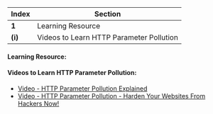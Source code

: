 Index | Section
---   | ---
**1** | Learning Resource
**(i)** | Videos to Learn HTTP Parameter Pollution



#### Learning Resource:

#### Videos to Learn HTTP Parameter Pollution:

  * [Video - HTTP Parameter Pollution Explained](https://www.youtube.com/watch?v=QVZBl8yxVX0&ab_channel=PwnFunction)
  * [Video - HTTP Parameter Pollution - Harden Your Websites From Hackers Now!](https://www.youtube.com/watch?v=UWdoMV4Y_VE&ab_channel=LoiLiangYang)
  
